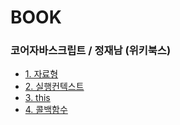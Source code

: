 # BOOK
### 코어자바스크립트 / 정재남 (위키북스)
  - [1. 자료형](https://github.com/Yubron/BOOK/blob/main/%EC%BD%94%EC%96%B4%EC%9E%90%EB%B0%94%EC%8A%A4%ED%81%AC%EB%A6%BD%ED%8A%B8/1.%20%EC%9E%90%EB%A3%8C%ED%98%95.md)
  - [2. 실행컨텍스트](https://github.com/Yubron/BOOK/blob/main/%EC%BD%94%EC%96%B4%EC%9E%90%EB%B0%94%EC%8A%A4%ED%81%AC%EB%A6%BD%ED%8A%B8/2.%20%EC%8B%A4%ED%96%89%EC%BB%A8%ED%85%8D%EC%8A%A4%ED%8A%B8.md)
  - [3. this](https://github.com/Yubron/BOOK/blob/main/%EC%BD%94%EC%96%B4%EC%9E%90%EB%B0%94%EC%8A%A4%ED%81%AC%EB%A6%BD%ED%8A%B8/3.%20this.md)
  - [4. 콜백함수](https://github.com/Yubron/BOOK/blob/main/%EC%BD%94%EC%96%B4%EC%9E%90%EB%B0%94%EC%8A%A4%ED%81%AC%EB%A6%BD%ED%8A%B8/4.%20%EC%BD%9C%EB%B0%B1%ED%95%A8%EC%88%98.md)

